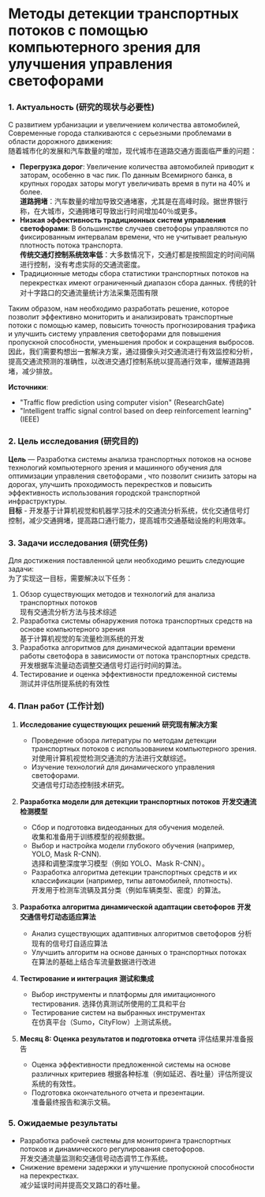 # Методы детекции транспортных потоков с помощью компьютерного зрения для улучшения управления светофорами <br> 

### 1. **Актуальность (研究的现状与必要性)**

С развитием урбанизации и увеличением количества автомобилей, Современные города сталкиваются с серьезными проблемами в области дорожного движения:  
随着城市化的发展和汽车数量的增加，现代城市在道路交通方面面临严重的问题： 
- **Перегрузка дорог**: Увеличение количества автомобилей приводит к заторам, особенно в час пик. По данным Всемирного банка, в крупных городах заторы могут увеличивать время в пути на 40% и более.  
  **道路拥堵**：汽车数量的增加导致交通堵塞，尤其是在高峰时段。据世界银行称，在大城市，交通拥堵可导致出行时间增加40％或更多。
- **Низкая эффективность традиционных систем управления светофорами**: В большинстве случаев светофоры управляются по фиксированным интервалам времени, что не учитывает реальную плотность потока транспорта.  
  **传统交通灯控制系统效率低**：大多数情况下，交通灯都是按照固定的时间间隔进行控制，没有考虑实际的交通流密度。
- Традиционные методы сбора статистики транспортных потоков на перекрестках имеют ограниченный диапазон сбора данных.
传统的针对十字路口的交通流量统计方法采集范围有限


Таким образом, нам необходимо разработать решение, которое позволит эффективно мониторить и анализировать транспортные потоки с помощью камер, повысить точность прогнозирования трафика и улучшить систему управления светофорами для повышения пропускной способности, уменьшения пробок и сокращения выбросов.  
因此，我们需要构想出一套解决方案，通过摄像头对交通流进行有效监控和分析，提高交通流预测的准确性，以改进交通灯控制系统以提高通行效率，缓解道路拥堵，减少排放。

**Источники**:  
- "Traffic flow prediction using computer vision" (ResearchGate)  
- "Intelligent traffic signal control based on deep reinforcement learning" (IEEE)  

### 2. **Цель исследования (研究目的)**

**Цель** — Разработка системы анализа транспортных потоков на основе технологий компьютерного зрения и машинного обучения для оптимизации управления светофорами  , что позволит снизить заторы на дорогах, улучшить проходимость перекрестков и повысить эффективность использования городской транспортной инфраструктуры.  
**目标** - 开发基于计算机视觉和机器学习技术的交通流分析系统，优化交通信号灯控制，减少交通拥堵，提高路口通行能力，提高城市交通基础设施的利用效率。

### 3. **Задачи исследования (研究任务)**

Для достижения поставленной цели необходимо решить следующие задачи:  
为了实现这一目标，需要解决以下任务：
1. Обзор существующих методов и технологий для анализа транспортных потоков  
   现有交通流分析方法与技术综述
2. Разработка системы обнаружения потока транспортных средств на основе компьютерного зрения  
   基于计算机视觉的车流量检测系统的开发
3. Разработка алгоритмов для динамической адаптации времени работы светофора в зависимости от потока транспортных средств.  
   开发根据车流量动态调整交通信号灯运行时间的算法。
4. Тестирование и оценка эффективности предложенной системы  
   测试并评估所提系统的有效性


### 4. **План работ (工作计划)**

1. **Исследование существующих решений**  **研究现有解决方案**
   - Проведение обзора литературы по методам детекции транспортных потоков с использованием компьютерного зрения.  
     对使用计算机视觉检测交通流的方法进行文献综述。 
   - Изучение технологий для динамического управления светофорами.  
     交通信号灯动态控制技术研究。  

2. **Разработка модели для детекции транспортных потоков**  **开发交通流检测模型**
   - Сбор и подготовка видеоданных для обучения моделей.  
     收集和准备用于训练模型的视频数据。 
   - Выбор и настройка модели глубокого обучения (например, YOLO, Mask R-CNN).  
     选择和调整深度学习模型（例如 YOLO、Mask R-CNN）。 
   - Разработка алгоритма детекции транспортных средств и их классификации (например, типы автомобилей, плотность).  
     开发用于检测车流辆及其分类（例如车辆类型、密度）的算法。  

3. **Разработка алгоритма динамической адаптации светофоров**  **开发交通信号灯动态适应算法**
   - Анализ существующих адаптивных алгоритмов светофоров
     分析现有的信号灯自适应算法 
   - Улучшить алгоритм на основе данных о транспортных потоках  
     在算法的基础上结合车流量数据进行改进  

4. **Тестирование и интеграция**  **测试和集成** 
   - Выбор инструменты и платформы для имитационного тестирования.
     选择仿真测试所使用的工具和平台
   - Тестирование систем на выбранных инструментах  
     在仿真平台（Sumo，CityFlow）上测试系统。 


5. **Месяц 8: Оценка результатов и подготовка отчета**  评估结果并准备报告
   - Оценка эффективности предложенной системы на основе различных критериев 
     根据各种标准（例如延迟、吞吐量）评估所提议系统的有效性。
   - Подготовка окончательного отчета и презентации.  
     准备最终报告和演示文稿。 

### 5. **Ожидаемые результаты**  
- Разработка рабочей системы для мониторинга транспортных потоков и динамического регулирования светофоров.  
  开发交通流量监测和交通信号动态调节工作系统。
- Снижение времени задержки и улучшение пропускной способности на перекрестках.  
  减少延误时间并提高交叉路口的吞吐量。
